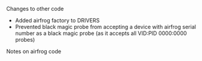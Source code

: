 
Changes to other code
- Added airfrog factory to DRIVERS
- Prevented black magic probe from accepting a device with airfrog serial number as a black magic probe (as it accepts all VID:PID 0000:0000 probes)

Notes on airfrog code
